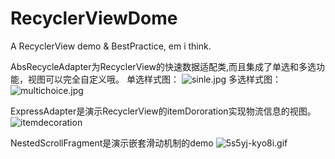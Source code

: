 # RecyclerViewDome
A RecyclerView demo &amp; BestPractice, em i think.

AbsRecycleAdapter为RecyclerView的快速数据适配类,而且集成了单选和多选功能，视图可以完全自定义哦。
单选样式图：
![sinle.jpg](http://upload-images.jianshu.io/upload_images/685394-822108d27c974469.jpg?imageMogr2/auto-orient/strip%7CimageView2/2/w/1240)
多选样式图：
![multichoice.jpg](http://upload-images.jianshu.io/upload_images/685394-68743dccd93ac299.jpg?imageMogr2/auto-orient/strip%7CimageView2/2/w/1240)

ExpressAdapter是演示RecyclerView的itemDororation实现物流信息的视图。
![itemdecoration](https://upload-images.jianshu.io/upload_images/685394-93d5771213c3b079.jpg?imageMogr2/auto-orient/strip%7CimageView2/2/w/1240)

NestedScrollFragment是演示嵌套滑动机制的demo
![5s5yj-kyo8i.gif](https://upload-images.jianshu.io/upload_images/685394-0e8f857f20a45fba.gif?imageMogr2/auto-orient/strip)

